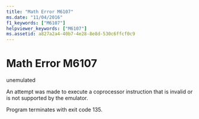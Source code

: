 ```yaml
---
title: "Math Error M6107"
ms.date: "11/04/2016"
f1_keywords: ["M6107"]
helpviewer_keywords: ["M6107"]
ms.assetid: a827a2a4-40b7-4e28-8e8d-530c6ffcf0c9
---
```

# Math Error M6107

unemulated

An attempt was made to execute a coprocessor instruction that is invalid or is not supported by the emulator.

Program terminates with exit code 135.